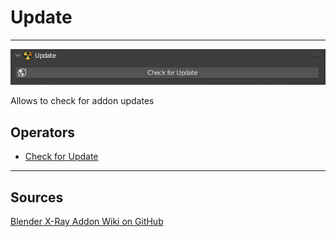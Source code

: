 # Update

___

![Alt text centered](assets/images/n-panel-update.png)

Allows to check for addon updates

## Operators

- [Check for Update](../addon-operators/operator-check-for-update.md)

___

## Sources

[Blender X-Ray Addon Wiki on GitHub](https://github.com/PavelBlend/blender-xray/wiki/Panel-Update)
